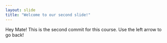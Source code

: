 ```yaml
---
layout: slide
title: "Welcome to our second slide!"
---
```

Hey Mate!
This is the second commit for this course.
Use the left arrow to go back!
